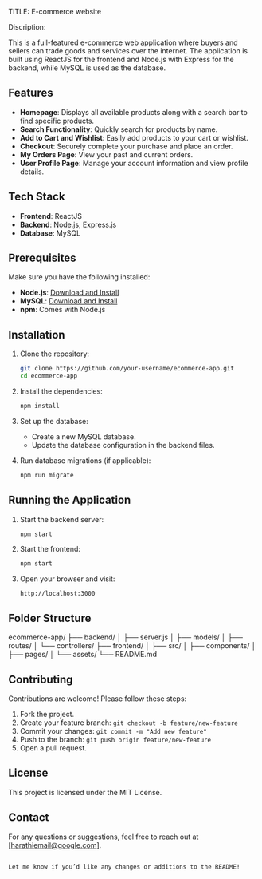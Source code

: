 

TITLE: E-commerce website

Discription:

This is a full-featured e-commerce web application where buyers and sellers can trade goods and services over the internet. The application is built using ReactJS for the frontend and Node.js with Express for the backend, while MySQL is used as the database.

## Features

- **Homepage**: Displays all available products along with a search bar to find specific products.
- **Search Functionality**: Quickly search for products by name.
- **Add to Cart and Wishlist**: Easily add products to your cart or wishlist.
- **Checkout**: Securely complete your purchase and place an order.
- **My Orders Page**: View your past and current orders.
- **User Profile Page**: Manage your account information and view profile details.

## Tech Stack

- **Frontend**: ReactJS
- **Backend**: Node.js, Express.js
- **Database**: MySQL

## Prerequisites

Make sure you have the following installed:

- **Node.js**: [Download and Install](https://nodejs.org/)
- **MySQL**: [Download and Install](https://www.mysql.com/)
- **npm**: Comes with Node.js

## Installation

1. Clone the repository:

   ```bash
   git clone https://github.com/your-username/ecommerce-app.git
   cd ecommerce-app
   ```

2. Install the dependencies:

   ```bash
   npm install
   ```

3. Set up the database:

   - Create a new MySQL database.
   - Update the database configuration in the backend files.

4. Run database migrations (if applicable):

   ```bash
   npm run migrate
   ```

## Running the Application

1. Start the backend server:

   ```bash
   npm start
   ```

2. Start the frontend:

   ```bash
   npm start
   ```

3. Open your browser and visit:

   ```
   http://localhost:3000
   ```

## Folder Structure

ecommerce-app/
├── backend/
│   ├── server.js
│   ├── models/
│   ├── routes/
│   └── controllers/
├── frontend/
│   ├── src/
│   ├── components/
│   ├── pages/
│   └── assets/
└── README.md


## Contributing

Contributions are welcome! Please follow these steps:

1. Fork the project.
2. Create your feature branch: `git checkout -b feature/new-feature`
3. Commit your changes: `git commit -m "Add new feature"`
4. Push to the branch: `git push origin feature/new-feature`
5. Open a pull request.

## License

This project is licensed under the MIT License.

## Contact

For any questions or suggestions, feel free to reach out at [harathiemail@google.com].

```

Let me know if you’d like any changes or additions to the README!
